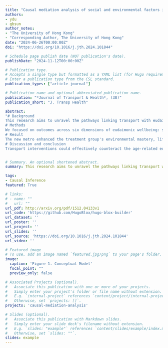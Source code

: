 ```yaml
---
title: "Causal mediation analysis of social and environmental factors in pathways from a metro intervention to eudaimonic wellbeing among older people"
authors:
- ydu
- gbsun
author_notes:
- "The University of Hong Kong"
- "Corresponding Author, The University of Hong Kong"
date: "2024-06-26T00:00:00Z"
doi: "https://doi.org/10.1016/j.jth.2024.101844"

# Schedule page publish date (NOT publication's date).
publishDate: "2024-11-12T00:00:00Z"

# Publication type.
# Accepts a single type but formatted as a YAML list (for Hugo requirements).
# Enter a publication type from the CSL standard.
publication_types: ["article-journal"]

# Publication name and optional abbreviated publication name.
publication: "*Journal of Transport & Health*, (38)"
publication_short: "J. Transp Health"

abstract: 
"# Background
This research aims to unravel the pathways linking transport with eudaimonic wellbeing among older people, considering the mediating role of social and environmental factors.
# Methods
We focused on outcomes across six dimensions of eudaimonic wellbeing: self-acceptance, autonomy, positive relations with others, environmental mastery, purpose in life, and personal growth. Using a new metro line as a natural experiment, we collected cohort data of 449 older adults before and after the opening of a new metro line. The treatment group consisted of participants living within the 400-m buffer zones surrounding the new metro stations, while the control group consisted of those living in comparable station catchments. The mediators include social engagement and environmental perception. We first used difference-in-difference (DID) models to estimate the metro's direct influence on these eudaimonic elements. Causal mediation analyses were then conducted to delved into how the social and environmental factors mediated these effects.
# Result
The new metro enhanced the treatment group's environmental mastery, life purpose, and self-acceptance (p < 0.05). These improvements were partly attributed to promoted social engagement and improved environmental perceptions triggered by the metro development (p < 0.05). Notably, the environmental perceptions demonstrated a stronger mediating effect than the social factors.
# Discussion and conclusion
Transport interventions could effectively counteract the age-related eudaimonic decline. The enhancement of environmental perceptions played a key role in the effectiveness of the metro intervention. Our findings contribute to the understanding of casual mechanisms of transport and wellbeing which is vital for developing transport policies and projects that address the needs of an ageing population."


# Summary. An optional shortened abstract.
summary: This research aims to unravel the pathways linking transport with eudaimonic wellbeing among older people, considering the mediating role of social and environmental factors.

tags:
- Causal Inference
featured: True

# links:
# - name: ""
#   url: ""
url_pdf: http://arxiv.org/pdf/1512.04133v1
url_code: 'https://github.com/HugoBlox/hugo-blox-builder'
url_dataset: ''
url_poster: ''
url_project: ''
url_slides: ''
url_source: 'https://doi.org/10.1016/j.jth.2024.101844'
url_video: ''

# Featured image
# To use, add an image named `featured.jpg/png` to your page's folder. 
image:
  caption: 'Figure 1. Conceptual Model'
  focal_point: ""
  preview_only: false

# Associated Projects (optional).
#   Associate this publication with one or more of your projects.
#   Simply enter your project's folder or file name without extension.
#   E.g. `internal-project` references `content/project/internal-project/index.md`.
#   Otherwise, set `projects: []`.
projects: 'causal-mediation-analysis'

# Slides (optional).
#   Associate this publication with Markdown slides.
#   Simply enter your slide deck's filename without extension.
#   E.g. `slides: "example"` references `content/slides/example/index.md`.
#   Otherwise, set `slides: ""`.
slides: example
---
```

